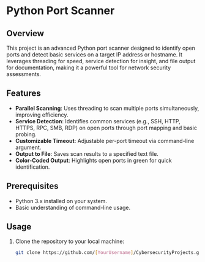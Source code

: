 # Python Port Scanner

## Overview
This project is an advanced Python port scanner designed to identify open ports and detect basic services on a target IP address or hostname. It leverages threading for speed, service detection for insight, and file output for documentation, making it a powerful tool for network security assessments.

## Features
- **Parallel Scanning**: Uses threading to scan multiple ports simultaneously, improving efficiency.
- **Service Detection**: Identifies common services (e.g., SSH, HTTP, HTTPS, RPC, SMB, RDP) on open ports through port mapping and basic probing.
- **Customizable Timeout**: Adjustable per-port timeout via command-line argument.
- **Output to File**: Saves scan results to a specified text file.
- **Color-Coded Output**: Highlights open ports in green for quick identification.

## Prerequisites
- Python 3.x installed on your system.
- Basic understanding of command-line usage.

## Usage
1. Clone the repository to your local machine:
   ```bash
   git clone https://github.com/[YourUsername]/CybersecurityProjects.git
